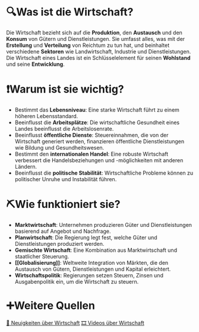 # 🔍Was ist die Wirtschaft?
Die Wirtschaft bezieht sich auf die **Produktion**, den **Austausch** und den **Konsum** von Gütern und Dienstleistungen. Sie umfasst alles, was mit der **Erstellung** und **Verteilung** von Reichtum zu tun hat, und beinhaltet verschiedene **Sektoren** wie Landwirtschaft, Industrie und Dienstleistungen. Die Wirtschaft eines Landes ist ein Schlüsselelement für seinen **Wohlstand** und seine **Entwicklung**.

# ❗Warum ist sie wichtig?
- Bestimmt das **Lebensniveau**: Eine starke Wirtschaft führt zu einem höheren Lebensstandard.
- Beeinflusst die **Arbeitsplätze**: Die wirtschaftliche Gesundheit eines Landes beeinflusst die Arbeitslosenrate.
- Beeinflusst **öffentliche Dienste**: Steuereinnahmen, die von der Wirtschaft generiert werden, finanzieren öffentliche Dienstleistungen wie Bildung und Gesundheitswesen.
- Bestimmt den **internationalen Handel**: Eine robuste Wirtschaft verbessert die Handelsbeziehungen und -möglichkeiten mit anderen Ländern.
- Beeinflusst die **politische Stabilität**: Wirtschaftliche Probleme können zu politischer Unruhe und Instabilität führen.

# ⛏Wie funktioniert sie?
- **Marktwirtschaft**: Unternehmen produzieren Güter und Dienstleistungen basierend auf Angebot und Nachfrage.
- **Planwirtschaft**: Die Regierung legt fest, welche Güter und Dienstleistungen produziert werden.
- **Gemischte Wirtschaft**: Eine Kombination aus Marktwirtschaft und staatlicher Steuerung.
- **[[Globalisierung]]**: Weltweite Integration von Märkten, die den Austausch von Gütern, Dienstleistungen und Kapital erleichtert.
- **Wirtschaftspolitik**: Regierungen setzen Steuern, Zinsen und Ausgabenpolitik ein, um die Wirtschaft zu steuern.

# ➕Weitere Quellen
[📄 Neuigkeiten über Wirtschaft](https://www.google.com/search?q=Wirtschaft+news&tbm=nws)
[🎞 Videos über Wirtschaft](https://www.google.com/search?q=Wirtschaft&tbm=vid)